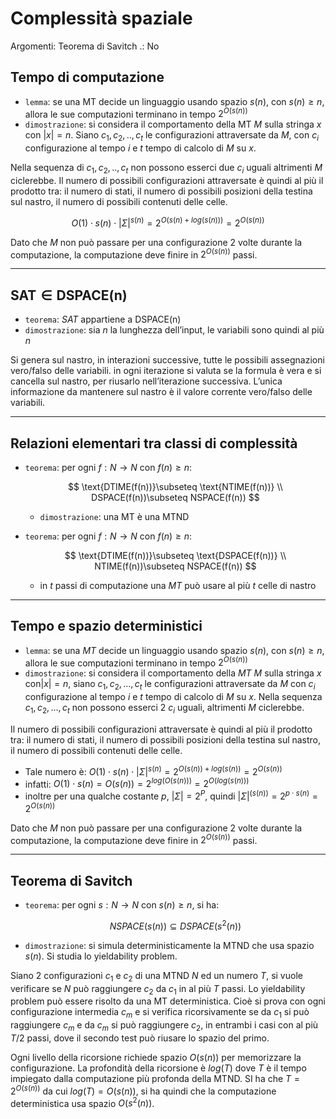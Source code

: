 # Complessità spaziale

Argomenti: Teorema di Savitch
.: No

## Tempo di computazione

- `lemma`: se una MT decide un linguaggio usando spazio $s(n)$, con $s(n)\ge n$, allora le sue computazioni terminano in tempo $2^{O(s(n))}$
- `dimostrazione`: si considera il comportamento della MT $M$ sulla stringa $x$ con $|x|=n$. Siano $c_1,c_2,..,c_t$ le configurazioni attraversate da $M$, con $c_i$ configurazione al tempo $i$ e $t$ tempo di calcolo di $M$ su $x$.

Nella sequenza di $c_1,c_2,..,c_t$ non possono esserci due $c_i$ uguali altrimenti $M$ ciclerebbe. Il numero di possibili configurazioni attraversate è quindi al più il prodotto tra: il numero di stati, il numero di possibili posizioni della testina sul nastro, il numero di possibili contenuti delle celle.

$$
O(1)\cdot s(n)\cdot |\Sigma|^{s(n)}=2^{O(s(n)+log(s(n)))}=2^{O(s(n))}
$$

Dato che $M$ non può passare per una configurazione 2 volte durante la computazione, la computazione deve finire in $2^{O(s(n))}$ passi.

---

## $\text{SAT}\in \text{DSPACE(n)}$

- `teorema`: $SAT$ appartiene a $\text{DSPACE(n)}$
- `dimostrazione`: sia $n$ la lunghezza dell’input, le variabili sono quindi al più $n$

Si genera sul nastro, in interazioni successive, tutte le possibili assegnazioni vero/falso delle variabili. in ogni iterazione si valuta se la formula è vera e si cancella sul nastro, per riusarlo nell’iterazione successiva. L’unica informazione da mantenere sul nastro è il valore corrente vero/falso delle variabili.

---

## Relazioni elementari tra classi di complessità

- `teorema`: per ogni $f:N\to N$ con $f(n)\ge n$:
    
    $$
    \text{DTIME(f(n))}\subseteq \text{NTIME(f(n))} \\
    DSPACE(f(n))\subseteq NSPACE(f(n))
    $$
    
    - `dimostrazione`: una $\text{MT}$ è una $\text{MTND}$
- `teorema`: per ogni $f:N\to N$ con $f(n)\ge n$:
    
    $$
    \text{DTIME(f(n))}\subseteq \text{DSPACE(f(n))} \\
    NTIME(f(n))\subseteq NSPACE(f(n))
    $$
    
    - in $t$ passi di computazione una $MT$ può usare al più $t$ celle di nastro

---

## Tempo e spazio deterministici

- `lemma`: se una $MT$ decide un linguaggio usando spazio $s(n)$, con $s(n)\ge n$, allora le sue computazioni terminano in tempo $2^{O(s(n))}$
- `dimostrazione`: si considera il comportamento della $MT$ $M$ sulla stringa $x$ con$|x|=n$, siano $c_1, c_2,...,c_t$ le configurazioni attraversate da $M$ con $c_i$ configurazione al tempo $i$ e $t$ tempo di calcolo di $M$ su $x$. Nella sequenza $c_1,c_2,...,c_t$ non possono esserci 2 $c_i$ uguali, altrimenti $M$ ciclerebbe.

Il numero di possibili configurazioni attraversate è quindi al più il prodotto tra: il numero di stati, il numero di possibili posizioni della testina sul nastro, il numero di possibili contenuti delle celle.

- Tale numero è: $O(1)\cdot s(n)\cdot |\Sigma|^{s(n)}=2^{O(s(n))+log(s(n))}=2^{O(s(n))}$
- infatti: $O(1)\cdot s(n)=O(s(n))=2^{log(O(s(n)))}=2^{O(log(s(n)))}$
- inoltre per una qualche costante $p$, $|\Sigma|=2^P$, quindi $|\Sigma|^{(s(n))}=2^{p\cdot s(n)}=2^{O(s(n))}$

Dato che $M$ non può passare per una configurazione 2 volte durante la computazione, la computazione deve finire in $2^{O(s(n))}$ passi.

---

## Teorema di Savitch

- `teorema`: per ogni $s:N\to N$  con $s(n)\ge n$, si ha:
    
    $$
    NSPACE(s(n))\subseteq DSPACE(s^2(n))
    $$
    
- `dimostrazione`: si simula deterministicamente la MTND che usa spazio $s(n)$. Si studia lo yieldability problem.

Siano 2 configurazioni $c_1$ e $c_2$ di una MTND $N$ ed un numero $T$, si vuole verificare se $N$ può raggiungere $c_2$ da $c_1$ in al più $T$ passi. Lo yieldability problem può essere risolto da una MT deterministica. Cioè si prova con ogni configurazione intermedia $c_m$ e si verifica ricorsivamente se da $c_1$ si può raggiungere $c_m$ e da $c_m$ si può raggiungere $c_2$, in entrambi i casi con al più $T/2$ passi, dove il secondo test può riusare lo spazio del primo.

Ogni livello della ricorsione richiede spazio $O(s(n))$ per memorizzare la configurazione. La profondità della ricorsione è $log(T)$ dove $T$ è il tempo impiegato dalla computazione più profonda della MTND. SI ha che $T=2^{O(s(n))}$ da cui $log(T)=O(s(n))$, si ha quindi che la computazione deterministica usa spazio $O(s^2(n))$.